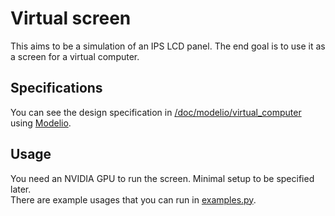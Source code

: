 # Virtual screen

This aims to be a simulation of an IPS LCD panel. The end goal is to use it as a screen for a virtual computer.  

## Specifications

You can see the design specification in [/doc/modelio/virtual_computer](/doc/modelio/virtual_computer) 
using [Modelio](https://www.modelio.org/index.htm).  

## Usage

You need an NVIDIA GPU to run the screen. Minimal setup to be specified later.  
There are example usages that you can run in [examples.py](examples.py).
